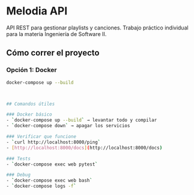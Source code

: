 # Melodia API

API REST para gestionar playlists y canciones. Trabajo práctico individual para la materia Ingeniería de Software II.

## Cómo correr el proyecto

### Opción 1: Docker

```bash
docker-compose up --build



## Comandos útiles

### Docker básico
- `docker-compose up --build` → levantar todo y compilar
- `docker-compose down` → apagar los servicios

### Verificar que funcione
- `curl http://localhost:8000/ping`
- [http://localhost:8000/docs](http://localhost:8000/docs)

### Tests
- `docker-compose exec web pytest`

### Debug
- `docker-compose exec web bash`
- `docker-compose logs -f`
